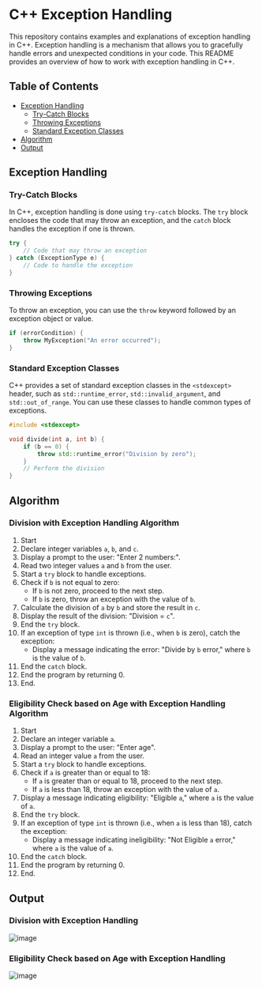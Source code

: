 # C++ Exception Handling

This repository contains examples and explanations of exception handling in C++. Exception handling is a mechanism that allows you to gracefully handle errors and unexpected conditions in your code. This README provides an overview of how to work with exception handling in C++.

## Table of Contents
- [Exception Handling](#exception-handling)
  - [Try-Catch Blocks](#try-catch-blocks)
  - [Throwing Exceptions](#throwing-exceptions)
  - [Standard Exception Classes](#standard-exception-classes)
- [Algorithm](#algorithm)
- [Output](#output)

## Exception Handling

### Try-Catch Blocks

In C++, exception handling is done using `try-catch` blocks. The `try` block encloses the code that may throw an exception, and the `catch` block handles the exception if one is thrown.

```cpp
try {
    // Code that may throw an exception
} catch (ExceptionType e) {
    // Code to handle the exception
}
```

### Throwing Exceptions

To throw an exception, you can use the `throw` keyword followed by an exception object or value.

```cpp
if (errorCondition) {
    throw MyException("An error occurred");
}
```

### Standard Exception Classes

C++ provides a set of standard exception classes in the `<stdexcept>` header, such as `std::runtime_error`, `std::invalid_argument`, and `std::out_of_range`. You can use these classes to handle common types of exceptions.

```cpp
#include <stdexcept>

void divide(int a, int b) {
    if (b == 0) {
        throw std::runtime_error("Division by zero");
    }
    // Perform the division
}
```

## Algorithm

### Division with Exception Handling Algorithm

1. Start
2. Declare integer variables `a`, `b`, and `c`.
3. Display a prompt to the user: "Enter 2 numbers:".
4. Read two integer values `a` and `b` from the user.
5. Start a `try` block to handle exceptions.
6. Check if `b` is not equal to zero:
   - If `b` is not zero, proceed to the next step.
   - If `b` is zero, throw an exception with the value of `b`.
7. Calculate the division of `a` by `b` and store the result in `c`.
8. Display the result of the division: "Division = `c`".
9. End the `try` block.
10. If an exception of type `int` is thrown (i.e., when `b` is zero), catch the exception:
    - Display a message indicating the error: "Divide by `b` error," where `b` is the value of `b`.
11. End the `catch` block.
12. End the program by returning 0.
13. End.

### Eligibility Check based on Age with Exception Handling Algorithm

1. Start
2. Declare an integer variable `a`.
3. Display a prompt to the user: "Enter age".
4. Read an integer value `a` from the user.
5. Start a `try` block to handle exceptions.
6. Check if `a` is greater than or equal to 18:
   - If `a` is greater than or equal to 18, proceed to the next step.
   - If `a` is less than 18, throw an exception with the value of `a`.
7. Display a message indicating eligibility: "Eligible `a`," where `a` is the value of `a`.
8. End the `try` block.
9. If an exception of type `int` is thrown (i.e., when `a` is less than 18), catch the exception:
    - Display a message indicating ineligibility: "Not Eligible `a` error," where `a` is the value of `a`.
10. End the `catch` block.
11. End the program by returning 0.
12. End.

## Output

### Division with Exception Handling 
![image](https://github.com/Pranav18062004/Cpp-Exception-Handling/assets/79793482/dd1f811e-c321-4eb1-9f1a-284ee7440944)


### Eligibility Check based on Age with Exception Handling
![image](https://github.com/Pranav18062004/Cpp-Exception-Handling/assets/79793482/d7bd4d78-aea8-4519-b94c-1ca616b1a4a1)

